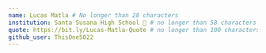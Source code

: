 ```yaml
---
name: Lucas Matla # No longer than 28 characters
institution: Santa Susana High School 🚩 # no longer than 58 characters
quote: https://bit.ly/Lucas-Matla-Quote # no longer than 100 characters, avoid using quotes(") to guarantee the format remains the same.
github_user: ThisOne5022
---
```


